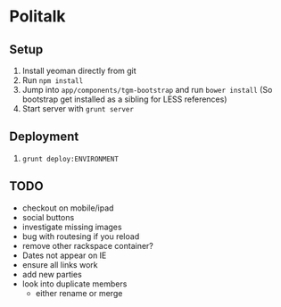 # Politalk

## Setup

1. Install yeoman directly from git
2. Run `npm install`
3. Jump into `app/components/tgm-bootstrap` and run `bower install` (So bootstrap get installed as a sibling for LESS references)
6. Start server with `grunt server`

## Deployment

1. `grunt deploy:ENVIRONMENT`

## TODO

* checkout on mobile/ipad
* social buttons
* investigate missing images
* bug with routesing if you reload
* remove other rackspace container?
* Dates not appear on IE
* ensure all links work
* add new parties
* look into duplicate members
  * either rename or merge

